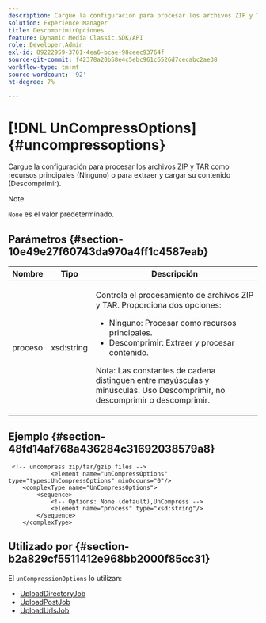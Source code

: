 ```yaml
---
description: Cargue la configuración para procesar los archivos ZIP y TAR como recursos principales (Ninguno) o para extraer y cargar su contenido (Descomprimir).
solution: Experience Manager
title: DescomprimirOpciones
feature: Dynamic Media Classic,SDK/API
role: Developer,Admin
exl-id: 89222959-3701-4ea6-bcae-98ceec93764f
source-git-commit: f42378a20b58e4c5ebc961c6526d7cecabc2ae38
workflow-type: tm+mt
source-wordcount: '92'
ht-degree: 7%

---
```


# [!DNL UnCompressOptions]{#uncompressoptions}

Cargue la configuración para procesar los archivos ZIP y TAR como recursos principales (Ninguno) o para extraer y cargar su contenido (Descomprimir).

>[!NOTE]
>
>`None` es el valor predeterminado.

## Parámetros {#section-10e49e27f60743da970a4ff1c4587eab}

<table id="table_89C2F7CDB24848459E47F1F7F58D91BA"> 
 <thead> 
  <tr> 
   <th colname="col1" class="entry"> Nombre </th> 
   <th colname="col2" class="entry"> Tipo </th> 
   <th colname="col3" class="entry"> Descripción </th> 
  </tr> 
 </thead>
 <tbody> 
  <tr> 
   <td colname="col1"> <span class="codeph"> <span class="varname"> proceso</span> </span> </td> 
   <td colname="col2"> <span class="codeph"> xsd:string</span> </td> 
   <td colname="col3"> <p>Controla el procesamiento de archivos ZIP y TAR. Proporciona dos opciones: 
     <ul id="ul_F34E2F3B9B74450CA7E76BD9FD7137C2">
      <li id="li_E982468ED814446593B0C0A3F3D729FB"><span class="codeph"> Ninguno:</span> Procesar como recursos principales. </li>
      <li id="li_4A45DA99592B4EF7A1FE0A946A835104"><span class="codeph"> Descomprimir:</span> Extraer y procesar contenido. </li>
     </ul><p>Nota: Las constantes de cadena distinguen entre mayúsculas y minúsculas. Uso <span class="codeph"> Descomprimir</span>, no <span class="codeph"> descomprimir</span> o <span class="codeph"> descomprimir</span>. </p></p> </td> 
  </tr> 
 </tbody> 
</table>

## Ejemplo {#section-48fd14af768a436284c31692038579a8}

```
 <!-- uncompress zip/tar/gzip files -->
            <element name="unCompressOptions" type="types:UnCompressOptions" minOccurs="0"/>
    <complexType name="UnCompressOptions">
        <sequence>
            <!-- Options: None (default),UnCompress -->
            <element name="process" type="xsd:string"/>
        </sequence>
    </complexType>
```

## Utilizado por {#section-b2a829cf5511412e968bb2000f85cc31}

El `unCompressionOptions` lo utilizan:

* [UploadDirectoryJob](../../types/c-data-types/r-upload-directory-job.md#reference-e707ebf53b074c49ad983d1886e0bbb6)
* [UploadPostJob](../../types/c-data-types/r-upload-post-job.md#reference-bca2339b593f4637a687c33937215ef4)
* [UploadUrlsJob](../../types/c-data-types/r-upload-urls-job.md#reference-8e9bc895268c4321b233dbeadc990398)
